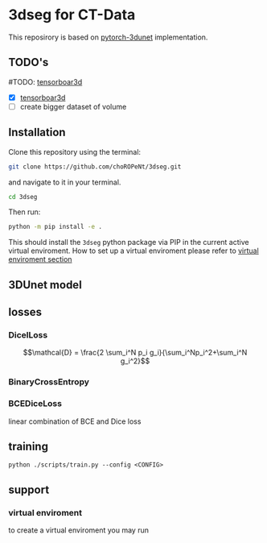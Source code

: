 # 3dseg for CT-Data

This reposirory is based on [pytorch-3dunet](https://github.com/wolny/pytorch-3dunet.git) implementation. 


## TODO's

#TODO: [tensorboar3d](https://www.kitware.com/tensorboardplugin3d-visualizing-3d-deep-learning-models-in-tensorboard/)



- [x] [tensorboar3d](https://www.kitware.com/tensorboardplugin3d-visualizing-3d-deep-learning-models-in-tensorboard/)
- [ ] create bigger dataset of volume

## Installation

Clone this repository using the terminal:

```bash
git clone https://github.com/choROPeNt/3dseg.git
```

and navigate to it in your terminal. 
```bash
cd 3dseg
```

Then run:

```bash
python -m pip install -e .
```

This should install the `3dseg` python package via PIP in the current active virtual enviroment. How to set up a virtual enviroment please refer to [virtual enviroment section](#virtual-enviroment)

## 3DUnet model


## losses
### DicelLoss

$$\mathcal{D} = \frac{2 \sum_i^N p_i g_i}{\sum_i^Np_i^2+\sum_i^N g_i^2}$$

### BinaryCrossEntropy



### BCEDiceLoss
linear combination of BCE and Dice loss

$$ $$

## training

```
python ./scripts/train.py --config <CONFIG>
```





## support
### virtual enviroment

to create a virtual enviroment you may run
```bash
````
